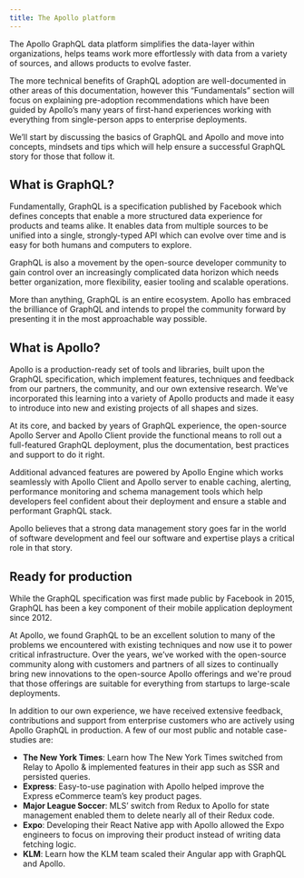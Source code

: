 ```yaml
---
title: The Apollo platform
---
```


The Apollo GraphQL data platform simplifies the data-layer within organizations, helps teams work more effortlessly with data from a variety of sources, and allows products to evolve faster.

The more technical benefits of GraphQL adoption are well-documented in other areas of this documentation, however this “Fundamentals” section will focus on explaining pre-adoption recommendations which have been guided by Apollo’s many years of first-hand experiences working with everything from single-person apps to enterprise deployments.

We’ll start by discussing the basics of GraphQL and Apollo and move into concepts, mindsets and tips which will help ensure a successful GraphQL story for those that follow it.

## What is GraphQL?

Fundamentally, GraphQL is a specification published by Facebook which defines concepts that enable a more structured data experience for products and teams alike.  It enables data from multiple sources to be unified into a single, strongly-typed API which can evolve over time and is easy for both humans and computers to explore.

GraphQL is also a movement by the open-source developer community to gain control over an increasingly complicated data horizon which needs better organization, more flexibility, easier tooling and scalable operations.

More than anything, GraphQL is an entire ecosystem.  Apollo has embraced the brilliance of GraphQL and intends to propel the community forward by presenting it in the most approachable way possible.

## What is Apollo?

Apollo is a production-ready set of tools and libraries, built upon the GraphQL specification, which implement features, techniques and feedback from our partners, the community, and our own extensive research.  We’ve incorporated this learning into a variety of Apollo products and made it easy to introduce into new and existing projects of all shapes and sizes.

At its core, and backed by years of GraphQL experience, the open-source Apollo Server and Apollo Client provide the functional means to roll out a full-featured GraphQL deployment, plus the documentation, best practices and support to do it right.

Additional advanced features are powered by Apollo Engine which works seamlessly with Apollo Client and Apollo server to enable caching, alerting, performance monitoring and schema management tools which help developers feel confident about their deployment and ensure a stable and performant GraphQL stack.

Apollo believes that a strong data management story goes far in the world of software development and feel our software and expertise plays a critical role in that story.

## Ready for production

While the GraphQL specification was first made public by Facebook in 2015, GraphQL has been a key component of their mobile application deployment since 2012.

At Apollo, we found GraphQL to be an excellent solution to many of the problems we encountered with existing techniques and now use it to power critical infrastructure.  Over the years, we’ve worked with the open-source community along with customers and partners of all sizes to continually bring new innovations to the open-source Apollo offerings and we're proud that those offerings are suitable for everything from startups to large-scale deployments.

In addition to our own experience, we have received extensive feedback, contributions and support from enterprise customers who are actively using Apollo GraphQL in production.  A few of our most public and notable case-studies are:

* **The New York Times**: Learn how The New York Times switched from Relay to Apollo & implemented features in their app such as SSR and persisted queries.
* **Express**: Easy-to-use pagination with Apollo helped improve the Express eCommerce team’s key product pages.
* **Major League Soccer**: MLS’ switch from Redux to Apollo for state management enabled them to delete nearly all of their Redux code.
* **Expo**: Developing their React Native app with Apollo allowed the Expo engineers to focus on improving their product instead of writing data fetching logic.
* **KLM**: Learn how the KLM team scaled their Angular app with GraphQL and Apollo.
